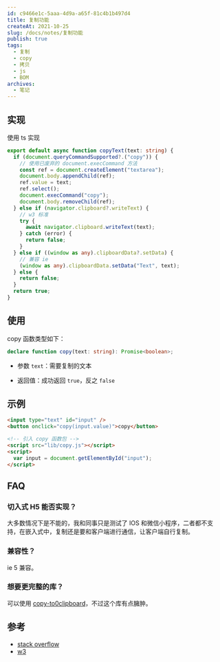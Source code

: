 ```yaml
---
id: c9466e1c-5aaa-4d9a-a65f-81c4b1b497d4
title: 复制功能
createAt: 2021-10-25
slug: /docs/notes/复制功能
publish: true
tags:
  - 复制
  - copy
  - 拷贝
  - js
  - BOM
archives:
  - 笔记
---
```


## 实现

使用 ts 实现

```ts
export default async function copyText(text: string) {
  if (document.queryCommandSupported?.("copy")) {
    // 使用已废弃的 document.execCommand 方法
    const ref = document.createElement("textarea");
    document.body.appendChild(ref);
    ref.value = text;
    ref.select();
    document.execCommand("copy");
    document.body.removeChild(ref);
  } else if (navigator.clipboard?.writeText) {
    // w3 标准
    try {
      await navigator.clipboard.writeText(text);
    } catch (error) {
      return false;
    }
  } else if ((window as any).clipboardData?.setData) {
    // 兼容 ie
    (window as any).clipboardData.setData("Text", text);
  } else {
    return false;
  }
  return true;
}
```

## 使用

copy 函数类型如下：

```ts
declare function copy(text: string): Promise<boolean>;
```

- 参数 `text`：需要复制的文本

- 返回值：成功返回 `true`，反之 `false`

## 示例

```html
<input type="text" id="input" />
<button onclick="copy(input.value)">copy</button>

<!-- 引入 copy 函数包 -->
<script src="lib/copy.js"></script>
<script>
  var input = document.getElementById("input");
</script>
```

## FAQ

### 切入式 H5 能否实现？

大多数情况下是不能的，我和同事只是测试了 IOS 和微信小程序，二者都不支持，在嵌入式中，复制还是要和客户端进行通信，让客户端自行复制。

### 兼容性？

ie 5 兼容。

### 想要更完整的库？

可以使用 [copy-to0clipboard](https://github.com/sudodoki/copy-to-clipboard)，不过这个库有点臃肿。

## 参考

- [stack overflow][1]
- [w3][2]

[1]: https://stackoverflow.com/questions/400212/how-do-i-copy-to-the-clipboard-in-javascript
[2]: https://www.w3.org/TR/clipboard-apis/#async-clipboard-api
